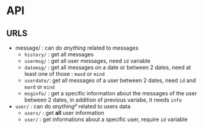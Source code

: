 # API

## URLS
- message/ : can do *anything* related to messages
    - `history/` : get all messages
    - `usermsg/` : get all user messages, need `id` variable
    - `datemsg/` : get all messages on a date or between 2 dates, need at least one of those : `maxd` or `mind`
    - `userdate/`: get all messages of a user between 2 dates, need `id` and `mard` or `mind`
    - `msginfo/` : get a specific information about the messages of the user between 2 dates, in addition of previous variabe, it needs `info`
- `user/` :  can do *anything*² related to users data
    - `users/` : get **all** user information
    - `user/`  : get informations about a specific user, require `id` variable
